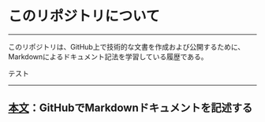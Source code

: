 # このリポジトリについて
---

このリポジトリは、GitHub上で技術的な文書を作成および公開するために、Markdownによるドキュメント記法を学習している履歴である。

テスト

---

## [本文][top]：GitHubでMarkdownドキュメントを記述する

<!-- URLの参照先 -->
[top]:documentation/top.md
